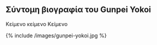 ## Σύντομη βιογραφία του Gunpei Yokoi

Κείμενο
κείμενο
Κείμενο

{% include /images/gunpei-yokoi.jpg %}

